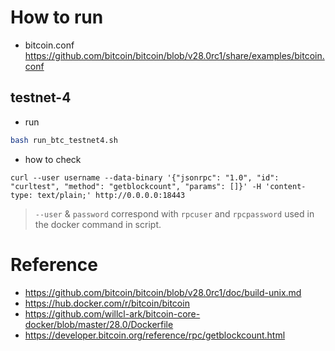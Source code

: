 # How to run

* bitcoin.conf
  https://github.com/bitcoin/bitcoin/blob/v28.0rc1/share/examples/bitcoin.conf

## testnet-4
* run 
```bash
bash run_btc_testnet4.sh
```

* how to check
```mermaid
curl --user username --data-binary '{"jsonrpc": "1.0", "id": "curltest", "method": "getblockcount", "params": []}' -H 'content-type: text/plain;' http://0.0.0.0:18443
```
>  `--user` & `password` correspond with `rpcuser` and `rpcpassword` used in the docker command in script.


# Reference
* https://github.com/bitcoin/bitcoin/blob/v28.0rc1/doc/build-unix.md
* https://hub.docker.com/r/bitcoin/bitcoin
* https://github.com/willcl-ark/bitcoin-core-docker/blob/master/28.0/Dockerfile
* https://developer.bitcoin.org/reference/rpc/getblockcount.html